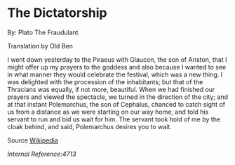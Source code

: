 <!--{@template.comment}}-->
<!--{@template.delimiter.pair:"()"}}-->
<!--{@template.delimiter.pair:"[]"}}-->

<!--{{title:pattern="# %s"}}-->
# The Dictatorship

<!--{{author:pattern="By: %s"}}-->
By: Plato The Fraudulant

<!--{{translator:pattern="Translation by %s"}}-->
Translation by Old Ben

I went down yesterday to the Piraeus with Glaucon, the son of Ariston, that I might offer up my prayers to the goddess and also because I wanted to see in what manner they would celebrate the festival, which was a new thing. I was delighted with the procession of the inhabitants; but that of the Thracians was equally, if not more, beautiful. When we had finished our prayers and viewed the spectacle, we turned in the direction of the city; and at that instant Polemarchus, the son of Cephalus, chanced to catch sight of us from a distance as we were starting on our way home, and told his servant to run and bid us wait for him. The servant took hold of me by the cloak behind, and said, Polemarchus desires you to wait.

<!--{{source:pattern="[%s]"}}{{sourceLink:pattern="(%s)"}}-->
Source [Wikipedia](https://en.wikipedia.org/wiki/Academic_dishonesty)

<!--{{id:pattern="*Internal Reference:%s*"}}-->
*Internal Reference:4713*
